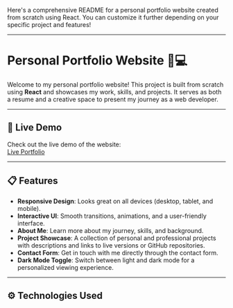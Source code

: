 Here's a comprehensive README for a personal portfolio website created from scratch using React. You can customize it further depending on your specific project and features!

---

# Personal Portfolio Website 🎨💻

Welcome to my personal portfolio website! This project is built from scratch using **React** and showcases my work, skills, and projects. It serves as both a resume and a creative space to present my journey as a web developer.

---

## 🚀 Live Demo

Check out the live demo of the website:  
[Live Portfolio](https://abhay-singh.dev)

---

## 📋 Features

- **Responsive Design**: Looks great on all devices (desktop, tablet, and mobile).
- **Interactive UI**: Smooth transitions, animations, and a user-friendly interface.
- **About Me**: Learn more about my journey, skills, and background.
- **Project Showcase**: A collection of personal and professional projects with descriptions and links to live versions or GitHub repositories.
- **Contact Form**: Get in touch with me directly through the contact form.
- **Dark Mode Toggle**: Switch between light and dark mode for a personalized viewing experience.

---

## ⚙️ Technologies Used

- **React.js**: The core JavaScript framework used to build the website.
- **React Router**: For seamless navigation between different sections of the site.
- **Styled Components**: For styled, reusable components that look great across devices.
- **EmailJS**: Integrated for sending contact form submissions directly to my inbox.
- **Sass**: For modular and maintainable styles.
- **GitHub Pages** (or similar hosting): To deploy and host the website.

---

## 🛠️ Installation

To run this project locally, follow these steps:

### 1. Clone the repository

```bash
git clone https://github.com/your-username/your-portfolio.git
cd your-portfolio
```

### 2. Install dependencies

Make sure you have **Node.js** installed. Then, run:

```bash
npm install
```

### 3. Start the development server

```bash
npm start
```

This will start a local server at `http://localhost:3000`. You can now open the website in your browser.

---

## 🔧 Development

If you want to contribute or make changes to this project, follow these steps:

1. Fork the repository.
2. Create a new branch:  
   ```bash
   git checkout -b feature-name
   ```
3. Make your changes.
4. Commit your changes:
   ```bash
   git commit -m "Add feature: description"
   ```
5. Push your changes to your forked repository:
   ```bash
   git push origin feature-name
   ```
6. Open a pull request to merge your changes into the main repository.

---

## 📚 Learning Resources

If you’re interested in the technologies used in this project, here are some great resources:

- [React Documentation](https://reactjs.org/docs/getting-started.html)
- [Styled Components Documentation](https://styled-components.com/docs)
- [React Router Documentation](https://reactrouter.com/)
- [Sass Documentation](https://sass-lang.com/documentation)
- [EmailJS Documentation](https://www.emailjs.com/docs/)

---

## 📝 License

This project is open-source and available under the [MIT License](LICENSE).

---

## 🙋‍♂️ About Me

Hi there! 👋 I'm [Your Name], a passionate web developer with a love for creating intuitive, beautiful user experiences. I specialize in front-end development using **React** and enjoy building projects that challenge my skills and creativity.

Feel free to browse through my portfolio and reach out if you have any questions or collaboration ideas. 🙂

---

## 📨 Contact


- GitHub: [github.com/Uhhbay](https://github.com/Uhhbay)
- LinkedIn: [linkedin.com/in/246abhaysingh](https://www.linkedin.com/in/246abhaysingh)

---

### Enjoy browsing my portfolio! 🎉🚀

---

Feel free to update sections like the live demo link, contact info, and specific features based on your project’s unique aspects. If you need further changes or additions, let me know!
